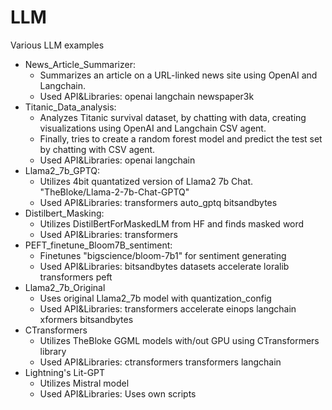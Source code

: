 # LLM
Various LLM examples
* News_Article_Summarizer:
  * Summarizes an article on a URL-linked news site using OpenAI and Langchain.
  * Used API&Libraries: openai langchain newspaper3k
* Titanic_Data_analysis:
  * Analyzes Titanic survival dataset, by chatting with data, creating visualizations using OpenAI and Langchain CSV agent.
  * Finally, tries to create a random forest model and predict the test set by chatting with CSV agent.
  * Used API&Libraries: openai langchain
* Llama2_7b_GPTQ:
  * Utilizes 4bit quantatized version of Llama2 7b Chat. "TheBloke/Llama-2-7b-Chat-GPTQ"
  * Used API&Libraries: transformers auto_gptq bitsandbytes
* Distilbert_Masking:
  * Utilizes DistilBertForMaskedLM from HF and finds masked word
  * Used API&Libraries: transformers
* PEFT_finetune_Bloom7B_sentiment:
  * Finetunes "bigscience/bloom-7b1" for sentiment generating
  * Used API&Libraries: bitsandbytes datasets accelerate loralib transformers peft
* Llama2_7b_Original
  * Uses original Llama2_7b model with quantization_config
  * Used API&Libraries: transformers accelerate einops langchain xformers bitsandbytes
* CTransformers
  * Utilizes TheBloke GGML models with/out GPU using CTransformers library
  * Used API&Libraries: ctransformers transformers langchain
* Lightning's Lit-GPT
  * Utilizes Mistral model
  * Used API&Libraries: Uses own scripts
